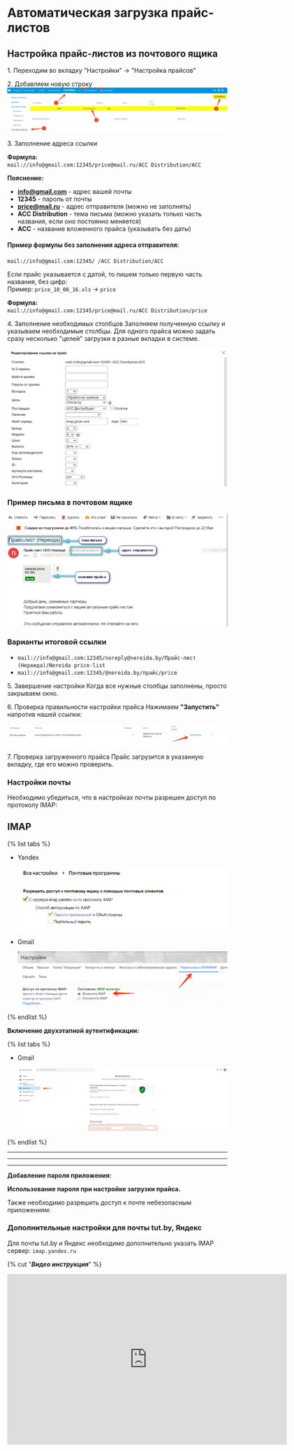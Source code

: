 # Автоматическая загрузка прайс-листов

## Настройка прайс-листов из почтового ящика

1\. Переходим во вкладку "Настройки" -> "Настройка прайсов"

2\. Добавляем новую строку
![Добавление новой строки](../../../_assets/price-handler/auto/Screenshot_2024_09_29-9.png)

3\. Заполнение адреса ссылки

**Формула:**  
`mail://info@gmail.com:12345/price@mail.ru/ACC Distribution/АСС`

**Пояснение:**

- **info@gmail.com** - адрес вашей почты
- **12345** - пароль от почты
- **price@mail.ru** - адрес отправителя (можно не заполнять)
- **ACC Distribution** - тема письма (можно указать только часть названия, если оно постоянно меняется)
- **АСС** - название вложенного прайса (указывать без даты)

#### Пример формулы без заполнения адреса отправителя:
`mail://info@gmail.com:12345/ /ACC Distribution/АСС`

Если прайс указывается с датой, то пишем только первую часть названия, без цифр:  
Пример: `price_10_08_16.xls` -> `price`

**Формула:**  
`mail://info@gmail.com:12345/price@mail.ru/ACC Distribution/price`

4\. Заполнение необходимых столбцов
Заполняем полученную ссылку и указываем необходимые столбцы. Для одного прайса можно задать сразу несколько "целей" загрузки в разные вкладки в системе.

![Пример заполнения столбцов](../../../_assets/price-handler/auto/Screenshot_2024_09_29-2.png)

### Пример письма в почтовом ящике
![Пример письма](../../../_assets/price-handler/auto/Screenshot_2024_09_29-3.png)

### Варианты итоговой ссылки

- `mail://info@gmail.com:12345/noreply@nereida.by/Прайс-лист (Нереида)/Nereida price-list`
- `mail://info@gmail.com:12345/@nereida.by/прайс/price`

5\. Завершение настройки
Когда все нужные столбцы заполнены, просто закрываем окно.

6\. Проверка правильности настройки прайса
Нажимаем **"Запустить"** напротив нашей ссылки:

![Кнопка запуска](../../../_assets/price-handler/auto/Screenshot_2024_09_29-4.png)

7\. Проверка загруженного прайса
Прайс загрузится в указанную вкладку, где его можно проверить.

### Настройки почты
Необходимо убедиться, что в настройках почты разрешен доступ по протоколу IMAP:

## IMAP

{% list tabs %}

- Yandex

  ![протокол IMAP](../../../_assets/price-handler/auto/Screenshot_2024_10_01-1(1).png)

- Gmail

  ![протокол IMAP](../../../_assets/price-handler/auto/Screenshot_2024_10_01-2.png)

{% endlist %}


**Включение двухэтапной аутентификации:**

{% list tabs %}

- Gmail

  ![Двухэтапная аутентификация](../../../_assets/price-handler/auto/Screenshot_2024_10_01-5.png)


{% endlist %}

***

---

___

**Добавление пароля приложения:**

<!-- ![Пароль приложения 1](export/services/2022-06-08_11-51-15.png) ![Пароль приложения 2](export/services/2022-06-08_11-51-31.png) -->

**Использование пароля при настройке загрузки прайса.**

Также необходимо разрешить доступ к почте небезопасным приложениям:

<!-- ![Настройка доступа](export/services/2022-01-12_14-03-10.png) -->

### Дополнительные настройки для почты tut.by, Яндекс
Для почты tut.by и Яндекс необходимо дополнительно указать IMAP сервер: `imap.yandex.ru`

<!-- ![Пример настройки IMAP](export/services/imap.jpg) -->

{% cut "***Видео инструкция***" %}

<p><div class="embed-responsive embed-responsive-16by9"><iframe class="embed-responsive-item" id="youtubeplayer" type="text/html" width="640" height="390"
  src="https://www.loom.com/embed/9d448e5cec0c4f01916bb90f0f49f9dc"
  frameborder="0"/></div></p>

{% endcut %}


## Настройка прайсов из Dropbox

### 1. Переходим во вкладку "Настройки" -> "Настройка прайсов"

### 2. Добавляем новую строку и прописываем нужную ссылку/отмечаем столбцы
<!-- ![Пример заполнения столбцов](export/services/price_settings2.png) -->

### Форматирование ссылки для Dropbox
- Переходим на прайс по ссылке Dropbox (например, прайс Gardena)

**Пример ссылки:**

`https://www.dropbox.com/sh/thtu4k8k0gbyulh/AAC8AVfBHEdlB3yL8TrJiUmMa/Gardena.xls?dl=0`

**Преобразуем в:**

`https://www.dropbox.com/sh/thtu4k8k0gbyulh/AAC8AVfBHEdlB3yL8TrJiUmMa/Gardena.xls?dl=1&pv=1`

**Замена:**  
`dl=0` на `dl=1&pv=1` (в конце ссылки)

### 3. Применение полученной ссылки
Готово, полученную ссылку можно использовать.

---

## Настройка прайсов из Google Docs

### Пример ссылки
https://docs.google.com/spreadsheets/d/1MV6qMbxkV5Gw-S7nV13HrOSvJq41xkMgSCITXQshnKQ/pub?output=html

### Формула для скачивания в формате Excel
Необходимо заменить последнюю часть после `/` на `/export?exportFormat=xlsx`.

**Пример:**

`https://docs.google.com/spreadsheets/d/1MV6qMbxkV5Gw-S7nV13HrOSvJq41xkMgSCITXQshnKQ/pub?output=html`

**Преобразуем в:**

`https://docs.google.com/spreadsheets/d/1MV6qMbxkV5Gw-S7nV13HrOSvJq41xkMgSCITXQshnKQ/export?exportFormat=xlsx`

### Формула для загрузки вкладки в формате CSV
Заменяем `/edit#gid=1615075392` на `/export?exportFormat=csv&gid=1053932382`:

**Пример:**

`https://docs.google.com/spreadsheets/d/1knVFWPz3a6_aH7nvtsaeSka2nH0yAriGvZAEsJ6o-gE/edit#gid=1615075392`

**Преобразуем в:**

`https://docs.google.com/spreadsheets/d/1knVFWPz3a6_aH7nvtsaeSka2nH0yAriGvZAEsJ6o-gE/export?exportFormat=csv&gid=1053932382`

**Примечание:**  
Вкладка всегда указывается под номером 1.

*Прайс по ссылке Google Docs можно настроить только если он **"опубликован"**:*

<!-- ![Пример опубликованного документа](export/services/public.png) -->

### Автоматическая загрузка по расписанию
Автоматическую загрузку прайс-листов можно настроить по расписанию, в удобное для вас время.

---

## Настройка прайсов с FTP

### 1. Переходим во вкладку "Настройки" -> "Настройка прайсов"

### 2. Добавляем новую строку
<!-- ![Добавление новой строки](export/services/add_link.png) -->

### 3. Заполнение адреса ссылки
**Формула:**  
`ftp://zoomos:12345@ftp.site.by/Zoomos.csv`

**Пояснение:**

- **ftp.site.by** - адрес FTP
- **12345** - пароль
- **zoomos** - логин
- **Zoomos.csv** - название файла

